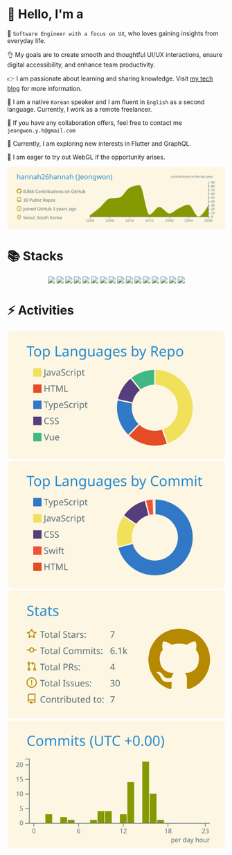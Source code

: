 # 👋 Hello, I'm a 
👀 `Software Engineer with a focus on UX`, who loves gaining insights from everyday life. 

👌 My goals are to create smooth and thoughtful UI/UX interactions, ensure digital accessibility, and enhance team productivity. 

👉 I am passionate about learning and sharing knowledge. Visit [my tech blog](https://hannah-as-dev.vercel.app/) for more information.

🛫  I am a native `Korean` speaker and I am fluent in `English` as a second language. Currently, I work as a remote freelancer.

👀 If you have any collaboration offers, feel free to contact me `jeongwon.y.h@gmail.com`

🧠 Currently, I am exploring new interests in Flutter and GraphQL.

💪 I am eager to try out WebGL if the opportunity arises. 

[![](https://raw.githubusercontent.com/hannah26hannah/hannah26hannah/main/profile-summary-card-output/solarized/0-profile-details.svg)](https://github.com/vn7n24fzkq/github-profile-summary-cards)



# 📚 Stacks
<div align="center">
 
<img src="https://img.shields.io/badge/html-E34F26?style=for-the-badge&logo=html5&logoColor=white">
<img src="https://img.shields.io/badge/css-1572B6?style=for-the-badge&logo=css3&logoColor=white">
<img src="https://img.shields.io/badge/Tailwind_CSS-38B2AC?style=for-the-badge&logo=tailwind-css&logoColor=white">
<img src="https://img.shields.io/badge/Sass-CC6699?style=for-the-badge&logo=sass&logoColor=white">
 
<img src="https://img.shields.io/badge/javascript-F7DF1E?style=for-the-badge&logo=javascript&logoColor=black">
<img src="https://img.shields.io/badge/TypeScript-007ACC?style=for-the-badge&logo=typescript&logoColor=white">

<img src="https://img.shields.io/badge/react-61DAFB?style=for-the-badge&logo=react&logoColor=black">
<img src="https://img.shields.io/badge/vue.js-4FC08D?style=for-the-badge&logo=vue.js&logoColor=white">

<img src="https://img.shields.io/badge/React_Native-20232A?style=for-the-badge&logo=react&logoColor=61DAFB">
<img src="https://img.shields.io/badge/next.js-000000?style=for-the-badge&logo=nextdotjs&logoColor=white">


 
<img src="https://img.shields.io/badge/Ionic-3880FF?style=for-the-badge&logo=ionic&logoColor=white">
<img src="https://img.shields.io/badge/Capacitor-119EFF?style=for-the-badge&logo=Capacitor&logoColor=white">

 
<img src="https://img.shields.io/badge/github-181717?style=for-the-badge&logo=github&logoColor=white">
 
<img src="https://img.shields.io/badge/storybook-FF4785?style=for-the-badge&logo=storybook&logoColor=white">
 
 
<img src="https://img.shields.io/badge/linux-FCC624?style=for-the-badge&logo=linux&logoColor=black">

<img src="https://img.shields.io/badge/Flutter-02569B?style=for-the-badge&logo=flutter&logoColor=white">


</div>

# ⚡️ Activities

<div align="center">

[![](https://raw.githubusercontent.com/hannah26hannah/hannah26hannah/main/profile-summary-card-output/solarized/1-repos-per-language.svg)](https://github.com/vn7n24fzkq/github-profile-summary-cards) [![](https://raw.githubusercontent.com/hannah26hannah/hannah26hannah/main/profile-summary-card-output/solarized/2-most-commit-language.svg)](https://github.com/vn7n24fzkq/github-profile-summary-cards)
[![](https://raw.githubusercontent.com/hannah26hannah/hannah26hannah/main/profile-summary-card-output/solarized/3-stats.svg)](https://github.com/vn7n24fzkq/github-profile-summary-cards) [![](https://raw.githubusercontent.com/hannah26hannah/hannah26hannah/main/profile-summary-card-output/solarized/4-productive-time.svg)](https://github.com/vn7n24fzkq/github-profile-summary-cards)

</div>
